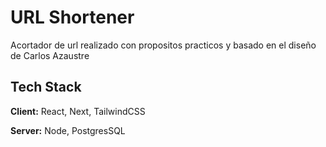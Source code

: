 
# URL Shortener

Acortador de url realizado con propositos practicos y basado en el diseño de Carlos Azaustre




## Tech Stack

**Client:** React, Next, TailwindCSS

**Server:** Node, PostgresSQL

